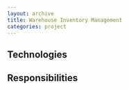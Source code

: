 ```yaml
---
layout: archive
title: Warehouse Inventory Management
categories: project
---
```


## Technologies

## Responsibilities
